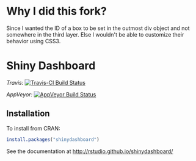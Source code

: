 # Why I did this fork?

Since I wanted the ID of a box to be set in the outmost div object and not somewhere in the third layer. Else I wouldn't be able to customize their behavior using CSS3.

Shiny Dashboard
===============

*Travis:* [![Travis-CI Build Status](https://travis-ci.org/rstudio/shinydashboard.svg?branch=master)](https://travis-ci.org/rstudio/shinydashboard)

*AppVeyor:* [![AppVeyor Build Status](https://ci.appveyor.com/api/projects/status/github/rstudio/shinydashboard?branch=master&svg=true)](https://ci.appveyor.com/project/rstudio/shinydashboard)

## Installation

To install from CRAN:

```R
install.packages("shinydashboard")
```

See the documentation at http://rstudio.github.io/shinydashboard/
